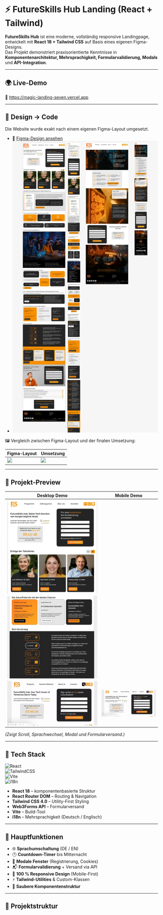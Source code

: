 # ⚡ FutureSkills Hub Landing (React + Tailwind)

**FutureSkills Hub** ist eine moderne, vollständig responsive Landingpage, entwickelt mit **React 18 + Tailwind CSS** auf Basis eines eigenen Figma-Designs.  
Das Projekt demonstriert praxisorientierte Kenntnisse in **Komponentenarchitektur, Mehrsprachigkeit, Formularvalidierung, Modals** und **API-Integration**.

---

## 🌍 Live-Demo  
🔗 <a href="https://magic-landing-seven.vercel.app" target="_blank">https://magic-landing-seven.vercel.app</a>

---

## 🎨 Design → Code  
Die Website wurde exakt nach einem eigenen Figma-Layout umgesetzt.

- 🎨 <a href="https://www.figma.com/proto/gEYP2Ff7j1c2Hia4MkVdkO/Untitled?node-id=0-1&t=yjzE33JsR1OeIi2R-1" target="_blank">Figma-Design ansehen</a>  
- <img src="src/assets/figma.webp" alt="Figma Design" />

🖼️ Vergleich zwischen Figma-Layout und der finalen Umsetzung:

| Figma-Layout | Umsetzung |
|--------------|------------|
| <img src="src/assets/figma-desktop.png" width="400"/> | <img src="src/assets/preview-desktop.png" width="230"/> |
---

## 🎥 Projekt-Preview  
 

| Desktop Demo | Mobile Demo |
|---------------|--------------|
| <img src="src/assets/promo1.webp" width="700"/>  |  |
| <img src="src/assets/promo2.webp" width="700"/>  |   |
| <img src="src/assets/toggler.gif" width="400"/> | <img src="src/assets/toggler.gif" width="400"/> |



*(Zeigt Scroll, Sprachwechsel, Modal und Formularversand.)*

---

## 🧩 Tech Stack  
![React](https://img.shields.io/badge/React-18-blue?logo=react&logoColor=white)  
![TailwindCSS](https://img.shields.io/badge/TailwindCSS-4.0-38B2AC?style=flat-square&logo=tailwindcss&logoColor=white)  
![Vite](https://img.shields.io/badge/Vite-Fast-lightgrey?logo=vite&logoColor=yellow)  
![i18n](https://img.shields.io/badge/Multilingual-DE%20%2F%20EN-green)

- **React 18** – komponentenbasierte Struktur  
- **React Router DOM** – Routing & Navigation  
- **Tailwind CSS 4.0** – Utility-First Styling  
- **Web3Forms API** – Formularversand  
- **Vite** – Build-Tool  
- **i18n** – Mehrsprachigkeit (Deutsch / Englisch)

---

## 🚀 Hauptfunktionen  
- 🌐 **Sprachumschaltung** (DE / EN)  
- 🕐 **Countdown-Timer** bis Mitternacht  
- 💬 **Modale Fenster** (Registrierung, Cookies)  
- 📬 **Formularvalidierung** + Versand via API  
- 📱 **100 % Responsive Design** (Mobile-First)  
- ⚡ **Tailwind-Utilities** & Custom-Klassen  
- 🧠 **Saubere Komponentenstruktur**

---

## 📂 Projektstruktur  

